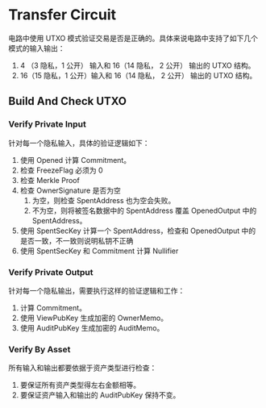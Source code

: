 # Transfer Circuit

电路中使用 UTXO 模式验证交易是否是正确的。具体来说电路中支持了如下几个模式的输入输出：

1. 4 （3 隐私，1 公开） 输入和 16（14 隐私， 2 公开） 输出的 UTXO 结构。
2. 16（15 隐私，1 公开）输入和 16（14 隐私， 2 公开） 输出的 UTXO 结构。

## Build And Check UTXO

### Verify Private Input

针对每一个隐私输入，具体的验证逻辑如下：

1. 使用 Opened 计算 Commitment。
2. 检查 FreezeFlag 必须为 0
3. 检查 Merkle Proof
4. 检查 OwnerSignature 是否为空
   1. 为空，则检查 SpentAddress 也为空会失败。
   1. 不为空，则将被签名数据中的 SpentAddress 覆盖 OpenedOutput 中的 SpentAddress。
5. 使用 SpentSecKey 计算一个 SpentAddress，检查和 OpenedOutput 中的是否一致，不一致则说明私钥不正确
6. 使用 SpentSecKey 和 Commitment 计算 Nullifier

### Verify Private Output

针对每一个隐私输出，需要执行这样的验证逻辑和工作：

1. 计算 Commitment。
2. 使用 ViewPubKey 生成加密的 OwnerMemo。
3. 使用 AuditPubKey 生成加密的 AuditMemo。

### Verify By Asset

所有输入和输出都要依据于资产类型进行检查：

1. 要保证所有资产类型得左右金额相等。
2. 要保证资产输入和输出的 AuditPubKey 保持不变。
